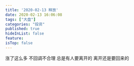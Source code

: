 ```yaml
---
title: '2020-02-13 释放'
date: 2020-02-13 16:06:08
tags: ["大盘"]
categories: "投资"
published: true
hideInList: false
feature: 
isTop: false
---
```

涨了这么多
不回调不合理
总是有人要离开的
离开还是要回来的
<!-- more -->
